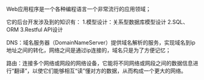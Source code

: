Web应用程序是一个各种编程语言一个非常流行的应用领域；

它的后台开发涉及到的知识有：
    1.模型设计：关系型数据库模型设计
    2.SQL、ORM
    3.Restful API设计


DNS：域名服务器（DomainNameServer）提供域名解析的服务，实现域名到ip地址之间的转化，网络之间是通过ip连接的，域名只是为了方便记忆；

路由：连接多个网络或网段的网络设备，它能将不同网络或网段之间的数据信息进行“翻译”，以使它们能够相互“读”懂对方的数据，从而构成一个更大的网络。